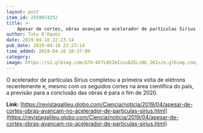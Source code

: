```yaml
---
layout: post
item_id: 2559974252
title: >-
    Apesar de cortes, obras avançam no acelerador de partículas Sirius
author: Tatu D'Oquei
date: 2019-04-18 22:23:14
pub_date: 2019-04-18 22:23:14
time_added: 2019-04-16 18:37:00
category: 
image: https://s2.glbimg.com/G7U-6F7LNVZmIzsuBZELiNU_26I=/e.glbimg.com/og/ed/f/original/2019/04/12/sirius01_mar19.jpg
---
```


O acelerador de partículas Sirius completou a primeira volta de elétrons recentemente e, mesmo com os seguidos cortes na área científica do país, a previsão para a conclusão das obras é para o fim de 2020.

**Link:** [https://revistagalileu.globo.com/Ciencia/noticia/2019/04/apesar-de-cortes-obras-avancam-no-acelerador-de-particulas-sirius.html](https://revistagalileu.globo.com/Ciencia/noticia/2019/04/apesar-de-cortes-obras-avancam-no-acelerador-de-particulas-sirius.html)

